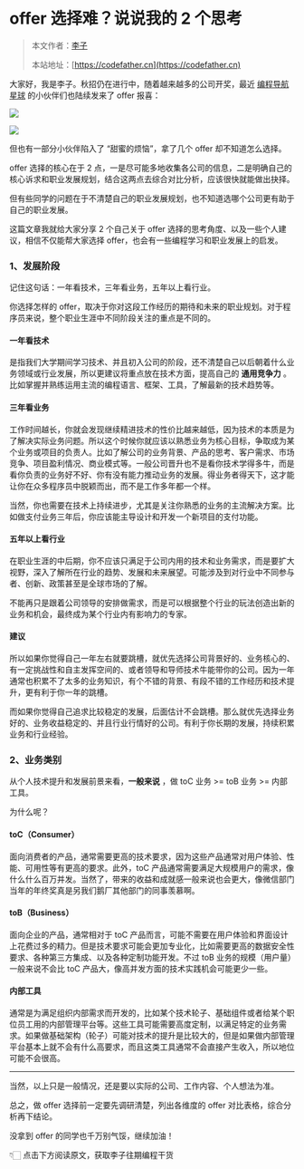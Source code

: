 # offer 选择难？说说我的 2 个思考

> 本文作者：[李子](https://yuyuanweb.feishu.cn/wiki/Abldw5WkjidySxkKxU2cQdAtnah)
>
> 本站地址：[https://codefather.cn](https://codefather.cn)

大家好，我是李子。秋招仍在进行中，随着越来越多的公司开奖，最近 [编程导航星球](https://mp.weixin.qq.com/s/eNjauC-3361z-l7fy3VssA)  的小伙伴们也陆续发来了 offer 报喜：

![](https://pic.yupi.icu/1/image-20231028183709246.png)

![](https://pic.yupi.icu/1/image-20231028183746479.png)

但也有一部分小伙伴陷入了 “甜蜜的烦恼”，拿了几个 offer 却不知道怎么选择。

offer 选择的核心在于 2 点，一是尽可能多地收集各公司的信息，二是明确自己的核心诉求和职业发展规划，结合这两点去综合对比分析，应该很快就能做出抉择。

但有些同学的问题在于不清楚自己的职业发展规划，也不知道选哪个公司更有助于自己的职业发展。

这篇文章我就给大家分享 2 个自己关于 offer 选择的思考角度、以及一些个人建议，相信不仅能帮大家选择 offer，也会有一些编程学习和职业发展上的启发。



### 1、发展阶段

记住这句话：一年看技术，三年看业务，五年以上看行业。

你选择怎样的 offer，取决于你对这段工作经历的期待和未来的职业规划。对于程序员来说，整个职业生涯中不同阶段关注的重点是不同的。



#### 一年看技术

是指我们大学期间学习技术、并且初入公司的阶段，还不清楚自己以后朝着什么业务领域或行业发展，所以更建议将重点放在技术方面，提高自己的 **通用竞争力** 。比如掌握并熟练运用主流的编程语言、框架、工具，了解最新的技术趋势等。



#### 三年看业务

工作时间越长，你就会发现继续精进技术的性价比越来越低，因为技术的本质是为了解决实际业务问题。所以这个时候你就应该以熟悉业务为核心目标，争取成为某个业务或项目的负责人。比如了解公司的业务背景、产品的思考、客户需求、市场竞争、项目盈利情况、商业模式等。一般公司晋升也不是看你技术学得多牛，而是看你负责的业务好不好、你有没有能力推动业务的发展。得业务者得天下，这才能让你在众多程序员中脱颖而出，而不是工作多年都一个样。

当然，你也需要在技术上持续进步，尤其是关注你熟悉的业务的主流解决方案。比如做支付业务三年后，你应该能主导设计和开发一个新项目的支付功能。



#### 五年以上看行业

在职业生涯的中后期，你不应该只满足于公司内用的技术和业务需求，而是要扩大视野，深入了解所在行业的趋势、发展和未来展望。可能涉及到对行业中不同参与者、创新、政策甚至是全球市场的了解。

不能再只是跟着公司领导的安排做需求，而是可以根据整个行业的玩法创造出新的业务和机会，最终成为某个行业内有影响力的专家。



#### 建议

所以如果你觉得自己一年左右就要跳槽，就优先选择公司背景好的、业务核心的、有一定挑战性和自主发挥空间的、或者领导和导师技术牛能带你的公司。因为一年通常也积累不了太多的业务知识，有个不错的背景、有段不错的工作经历和技术提升，更有利于你一年的跳槽。

而如果你觉得自己追求比较稳定的发展，后面估计不会跳槽。那么就优先选择业务好的、业务收益稳定的、并且行业行情好的公司。有利于你长期的发展，持续积累业务和行业经验。



### 2、业务类别

从个人技术提升和发展前景来看，**一般来说** ，做 toC 业务 >= toB 业务 >= 内部工具。

为什么呢？

#### toC（Consumer）

面向消费者的产品，通常需要更高的技术要求，因为这些产品通常对用户体验、性能、可用性等有更高的要求。此外，toC 产品通常需要满足大规模用户的需求，像什么什么百万并发。当然了，带来的收益和成就感一般来说也会更大，像微信部门当年的年终奖真是另我们鹅厂其他部门的同事羡慕啊。



#### toB（Business）

面向企业的产品，通常相对于 toC 产品而言，可能不需要在用户体验和界面设计上花费过多的精力。但是技术要求可能会更加专业化，比如需要更高的数据安全性要求、各种第三方集成、以及各种定制功能开发。不过 toB 业务的规模（用户量）一般来说不会比 toC 产品大，像高并发方面的技术实践机会可能更少一些。



#### 内部工具

通常是为满足组织内部需求而开发的，比如某个技术轮子、基础组件或者给某个职位员工用的内部管理平台等。这些工具可能需要高度定制，以满足特定的业务需求。如果做基础架构（轮子）可能对技术的提升是比较大的，但是如果做内部管理平台基本上就不会有什么高要求，而且这类工具通常不会直接产生收入，所以地位可能不会很高。



---



当然，以上只是一般情况，还是要以实际的公司、工作内容、个人想法为准。

总之，做 offer 选择前一定要先调研清楚，列出各维度的 offer 对比表格，综合分析再下结论。

没拿到 offer 的同学也千万别气馁，继续加油！

👇🏻 点击下方阅读原文，获取李子往期编程干货